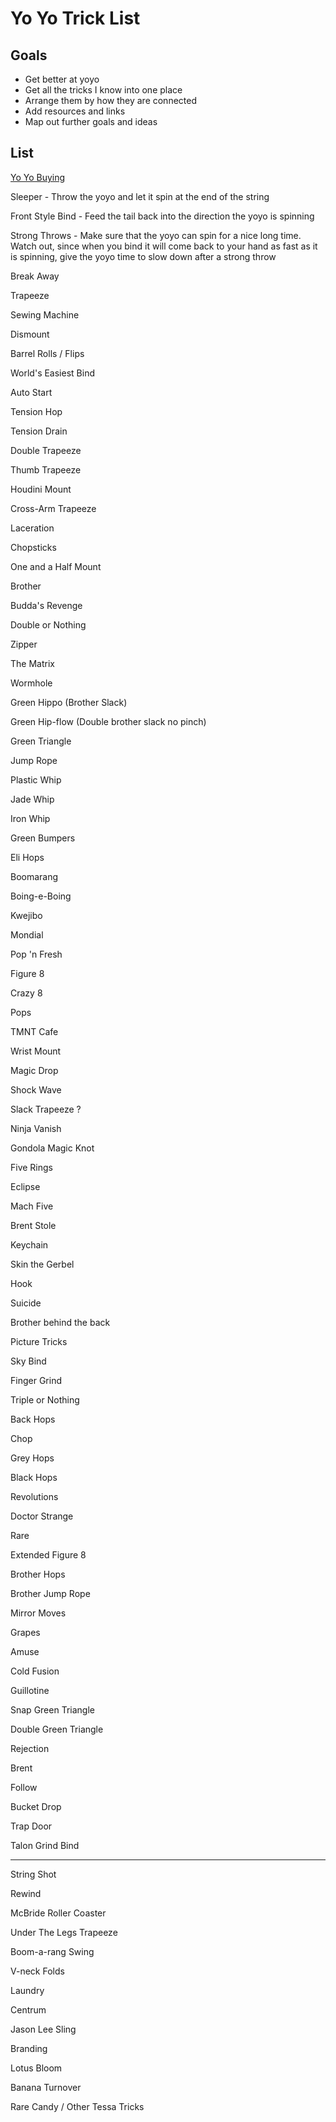 # Yo Yo Trick List

## Goals

* Get better at yoyo
* Get all the tricks I know into one place
* Arrange them by how they are connected
* Add resources and links
* Map out further goals and ideas

## List

[Yo Yo Buying](http://cerealize.me/yoyo/yoyobuying)

Sleeper - Throw the yoyo and let it spin at the end of the string

Front Style Bind - Feed the tail back into the direction the yoyo is spinning

Strong Throws - Make sure that the yoyo can spin for a nice long time. Watch out, since when you bind it will come back to your hand as fast as it is spinning, give the yoyo time to slow down after a strong throw

Break Away

Trapeeze

Sewing Machine

Dismount

Barrel Rolls / Flips

World's Easiest Bind

Auto Start

Tension Hop

Tension Drain

Double Trapeeze

Thumb Trapeeze

Houdini Mount

Cross-Arm Trapeeze

Laceration

Chopsticks

One and a Half Mount

Brother

Budda's Revenge

Double or Nothing

Zipper

The Matrix

Wormhole

Green Hippo (Brother Slack)

Green Hip-flow (Double brother slack no pinch)

Green Triangle

Jump Rope

Plastic Whip

Jade Whip

Iron Whip

Green Bumpers

Eli Hops

Boomarang

Boing-e-Boing

Kwejibo

Mondial

Pop 'n Fresh

Figure 8

Crazy 8

Pops

TMNT Cafe

Wrist Mount

Magic Drop

Shock Wave

Slack Trapeeze ?

Ninja Vanish

Gondola
Magic Knot

Five Rings

Eclipse

Mach Five

Brent Stole

Keychain

Skin the Gerbel

Hook

Suicide

Brother behind the back

Picture Tricks

Sky Bind

Finger Grind

Triple or Nothing

Back Hops

Chop

Grey Hops

Black Hops

Revolutions

Doctor Strange

Rare

Extended Figure 8

Brother Hops

Brother Jump Rope

Mirror Moves

Grapes

Amuse

Cold Fusion

Guillotine

Snap Green Triangle

Double Green Triangle

Rejection

Brent

Follow

Bucket Drop

Trap Door

Talon Grind Bind

---
String Shot

Rewind

McBride Roller Coaster

Under The Legs Trapeeze

Boom-a-rang Swing

V-neck Folds

Laundry

Centrum

Jason Lee Sling

Branding

Lotus Bloom

Banana Turnover

Rare Candy / Other Tessa Tricks
